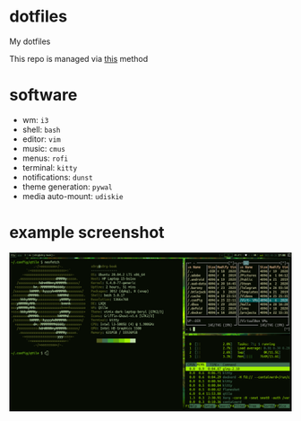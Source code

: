 # dotfiles
My dotfiles

This repo is managed via [this](https://www.atlassian.com/git/tutorials/dotfiles) method

# software

- wm: `i3`
- shell: `bash`
- editor: `vim`
- music: `cmus`
- menus: `rofi`
- terminal: `kitty`
- notifications: `dunst`
- theme generation: `pywal`
- media auto-mount: `udiskie`

# example screenshot
![screenshot](https://github.com/s0rg/dotfiles/blob/master/.config/qtile/screenshot.png)
